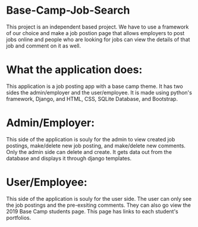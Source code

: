 # Base-Camp-Job-Search
This project is an independent based project. We have to use a framework of our choice and make a job postion page that allows employers to post jobs online and people who are looking for jobs can view the details of that job and comment on it as well.
# What the application does:

  This application is a job posting app with a base camp theme. It has two sides the admin/employer and the user/employee.
  It is made using python's framework, Django, and HTML, CSS, SQLite Database, and Bootstrap.

# Admin/Employer:


  This side of the application is souly for the admin to view created job postings, make/delete new job posting, and make/delete new comments. Only the admin side can delete and create. It gets data out from the database and displays it through django templates.


  # User/Employee:

  This side of the application is souly for the user side. The user can only see the job postings and the pre-exsiting comments. They can also go view the 2019 Base Camp students page.
  This page has links to each student's portfolios.

